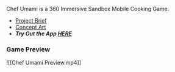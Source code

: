 Chef Umami is a 360 Immersive Sandbox Mobile Cooking Game.
- [Project Brief](https://www.pinx.studio/chefumami)
- [Concept Art](https://www.behance.net/gallery/61841231/Chef-Umami)
- ***Try Out the App [HERE](https://www.behance.net/gallery/61841231/Chef-Umami)***

### Game Preview
![[Chef Umami Preview.mp4]]

